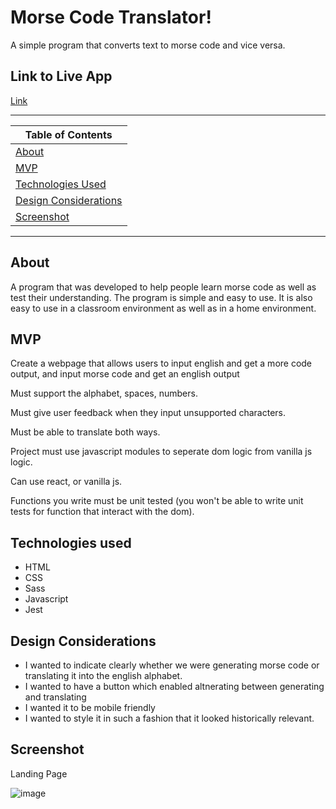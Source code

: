 # Morse Code Translator!
A simple program that converts text to morse code and vice versa.

## Link to Live App

[Link](https://jspeechy.github.io/morse-code-translator/)

---

| Table of Contents               |
| ------------------------------- |
| [About](#About) |
| [MVP](#MVP) |
| [Technologies Used](#Technologies-Used)             |
| [Design Considerations](#Design-Considerations)   |                 |
| [Screenshot](#Screenshot)       |

---

## About

A program that was developed to help people learn morse code as well as test their understanding. The program is simple and easy to use. It is also easy to use in a classroom environment as well as in a home environment.

## MVP

Create a webpage that allows users to input english and get a more code output, and input morse code and get an english output

Must support the alphabet, spaces, numbers.

Must give user feedback when they input unsupported characters.

Must be able to translate both ways.

Project must use javascript modules to seperate dom logic from vanilla js logic.

Can use react, or vanilla js.

Functions you write must be unit tested (you won't be able to write unit tests for function that interact with the dom).

## Technologies used

- HTML
- CSS
- Sass
- Javascript
- Jest

## Design Considerations 

- I wanted to indicate clearly whether we were generating morse code or translating it into the english alphabet.
- I wanted to have a button which enabled altnerating between generating and translating
- I wanted it to be mobile friendly
- I wanted to style it in such a fashion that it looked historically relevant.

## Screenshot

Landing Page

![image](https://user-images.githubusercontent.com/102494925/174921431-a5225ddc-9bdf-47b2-b72c-5b5fb98b676d.png)
